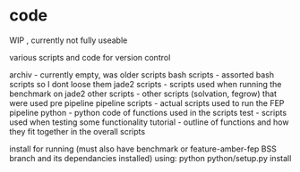 # code

WIP , currently not fully useable

various scripts and code for version control

archiv - currently empty, was older scripts
bash scripts - assorted bash scripts so I dont loose them
jade2 scripts - scripts used when running the benchmark on jade2
other scripts - other scripts (solvation, fegrow) that were used pre pipeline
pipeline scripts - actual scripts used to run the FEP pipeline
python - python code of functions used in the scripts
test - scripts used when testing some functionality
tutorial - outline of functions and how they fit together in the overall scripts

install for running (must also have benchmark or feature-amber-fep BSS branch and its dependancies installed) using:
python python/setup.py install